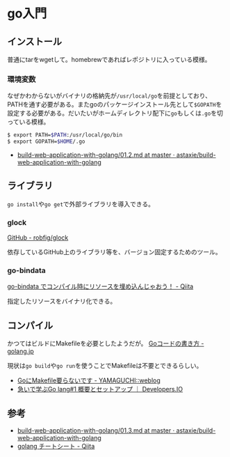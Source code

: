 go入門
========

インストール
----
普通にtarをwgetして。homebrewであればレポジトリに入っている模様。

### 環境変数

なぜかわからないがバイナリの格納先が`/usr/local/go`を前提としており、PATHを通す必要がある。またgoのパッケージインストール先として`$GOPATH`を設定する必要がある。だいたいがホームディレクトリ配下に`go`もしくは`.go`を切っている模様。

```bash
$ export PATH=$PATH:/usr/local/go/bin
$ export GOPATH=$HOME/.go
```

* [build-web-application-with-golang/01.2.md at master · astaxie/build-web-application-with-golang](https://github.com/astaxie/build-web-application-with-golang/blob/master/ja/01.2.md)


ライブラリ
----

`go install`や`go get`で外部ライブラリを導入できる。

### glock

[GitHub - robfig/glock](https://github.com/robfig/glock)

依存しているGitHub上のライブラリ等を、バージョン固定するためのツール。

### go-bindata

[go-bindata でコンパイル時にリソースを埋め込んじゃおう！ - Qiita](http://qiita.com/ikawaha/items/c02d84cfd00f8f442500)

指定したリソースをバイナリ化できる。


コンパイル
----

かつてはビルドにMakefileを必要としたようだが。
[Goコードの書き方 - golang.jp](http://golang.jp/tag/go%E3%82%B3%E3%83%BC%E3%83%89%E3%81%AE%E6%9B%B8%E3%81%8D%E6%96%B9)

現状は`go build`や`go run`を使うことでMakefileは不要とできるらしい。

* [GoにMakefile要らないです - YAMAGUCHI::weblog](http://ymotongpoo.hatenablog.com/entry/2013/01/08/235618)
* [急いで学ぶGo lang#1 概要とセットアップ ｜ Developers.IO](http://dev.classmethod.jp/server-side/language/golang-1/)


参考
----

* [build-web-application-with-golang/01.3.md at master · astaxie/build-web-application-with-golang](https://github.com/astaxie/build-web-application-with-golang/blob/master/ja/01.3.md)
* [golang チートシート - Qiita](http://qiita.com/jca02266/items/56a4fb7b07b692a6bf34)